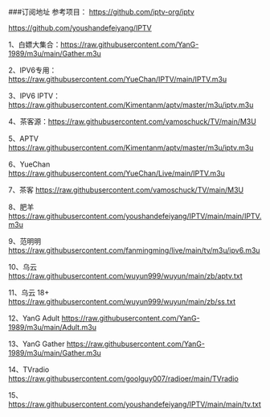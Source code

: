 ###订阅地址
参考项目：
https://github.com/iptv-org/iptv

https://github.com/youshandefeiyang/IPTV


1、白嫖大集合：https://raw.githubusercontent.com/YanG-1989/m3u/main/Gather.m3u

2、IPV6专用：https://raw.githubusercontent.com/YueChan/IPTV/main/IPTV.m3u

3、IPV6 IPTV：https://raw.githubusercontent.com/Kimentanm/aptv/master/m3u/iptv.m3u

4、茶客源：https://raw.githubusercontent.com/vamoschuck/TV/main/M3U

5、APTV
https://raw.githubusercontent.com/Kimentanm/aptv/master/m3u/iptv.m3u

6、YueChan
https://raw.githubusercontent.com/YueChan/Live/main/IPTV.m3u

7、茶客
https://raw.githubusercontent.com/vamoschuck/TV/main/M3U

8、肥羊
https://raw.githubusercontent.com/youshandefeiyang/IPTV/main/main/IPTV.m3u

9、范明明
https://raw.githubusercontent.com/fanmingming/live/main/tv/m3u/ipv6.m3u

10、乌云
https://raw.githubusercontent.com/wuyun999/wuyun/main/zb/aptv.txt

11、乌云 18+
https://raw.githubusercontent.com/wuyun999/wuyun/main/zb/ss.txt

12、YanG Adult
https://raw.githubusercontent.com/YanG-1989/m3u/main/Adult.m3u

13、YanG Gather
https://raw.githubusercontent.com/YanG-1989/m3u/main/Gather.m3u

14、TVradio
https://raw.githubusercontent.com/goolguy007/radioer/main/TVradio

15、https://raw.githubusercontent.com/youshandefeiyang/IPTV/main/main/tv.txt
